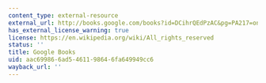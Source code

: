 ```yaml
---
content_type: external-resource
external_url: http://books.google.com/books?id=DCihrQEdPzAC&pg=PA217=onepage
has_external_license_warning: true
license: https://en.wikipedia.org/wiki/All_rights_reserved
status: ''
title: Google Books
uid: aac69986-6ad5-4611-9864-6fa649949cc6
wayback_url: ''
---
```

